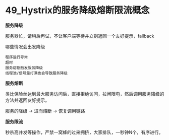 # 49_Hystrix的服务降级熔断限流概念

**服务降级**

​	服务器忙，请稍后再试，不让客户端等待并立刻返回一个友好提示，fallback

哪些情况会出发降级

    程序运行导常
    超时
    服务熔断触发服务降级
    线程池/信号量打满也会导致服务降级

**服务熔断**

类比保险丝达到最大服务访问后，直接拒绝访问，拉闸限电，然后调用服务降级的方法并返回友好提示。

服务的降级 -> 进而熔断 -> 恢复调用链路

**服务限流**

秒杀高并发等操作，严禁一窝蜂的过来拥挤，大家排队，一秒钟N个，有序进行。



